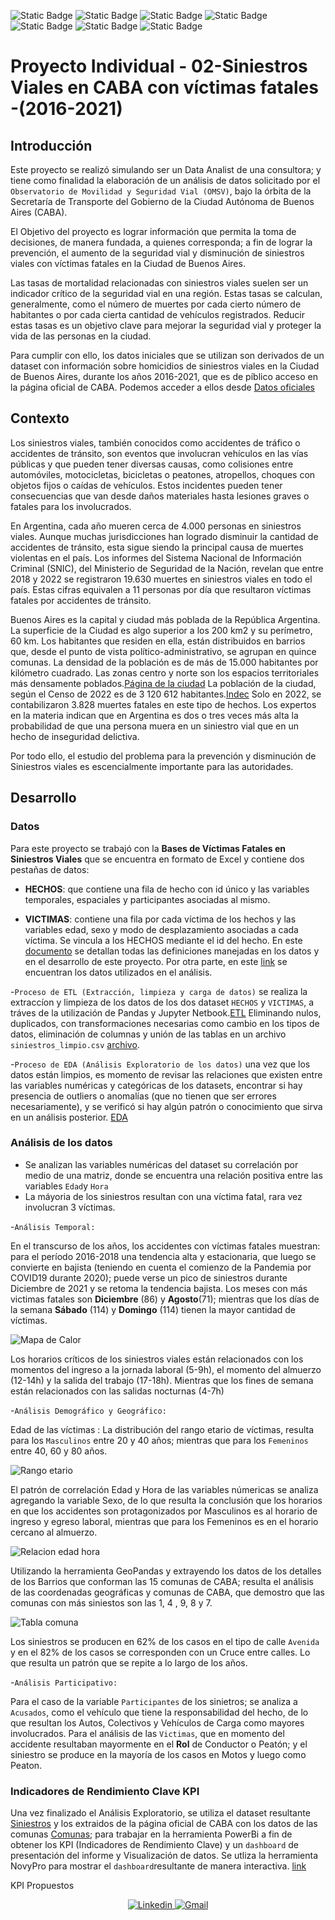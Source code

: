 
![Static Badge](https://img.shields.io/badge/PowerBI-gray?style=flat&logo=powerbi)
![Static Badge](https://img.shields.io/badge/Python-gray?style=flat&logo=python)
![Static Badge](https://img.shields.io/badge/-Pandas-gray?style=flat&logo=pandas)
![Static Badge](https://img.shields.io/badge/-Matplotlib-gray?style=flat&logo=matplotlib)
![Static Badge](https://img.shields.io/badge/-Seaborn-gray?style=flat&logo=seaborn)
![Static Badge](https://img.shields.io/badge/-Jupyter_Notebook-gray?style=flat&logo=jupyter)
![Static Badge](https://img.shields.io/badge/Visual_Studio_Code-gray?style=flat&logo=visual%20studio%20code&logoColor=white)

# **Proyecto Individual** - 02-Siniestros Viales en CABA con víctimas fatales -(2016-2021)
## **Introducción**

Este proyecto se realizó simulando ser un Data Analist de una consultora; y tiene como finalidad la elaboración de un análisis de datos solicitado por el `Observatorio de Movilidad y Seguridad Vial (OMSV)`, bajo la órbita de la Secretaría de Transporte del Gobierno de la Ciudad Autónoma de Buenos Aires (CABA).

El Objetivo del proyecto es lograr información que permita la toma de decisiones, de manera fundada, a quienes corresponda; a fin de lograr la prevención, el aumento de la seguridad vial y  disminución de siniestros viales con víctimas fatales en la Ciudad de Buenos Aires.

Las tasas de mortalidad relacionadas con siniestros viales suelen ser un indicador crítico de la seguridad vial en una región. Estas tasas se calculan, generalmente, como el número de muertes por cada cierto número de habitantes o por cada cierta cantidad de vehículos registrados. Reducir estas tasas es un objetivo clave para mejorar la seguridad vial y proteger la vida de las personas en la ciudad.

Para cumplir con ello, los datos iniciales que se utilizan son derivados de un dataset con información sobre homicidios de siniestros viales en la Ciudad de Buenos Aires, durante los años 2016-2021, que es de píblico acceso en la página oficial de CABA. 
Podemos acceder a ellos desde [Datos oficiales](https://data.buenosaires.gob.ar/dataset/victimas-siniestros-viales)

## **Contexto**

Los siniestros viales, también conocidos como accidentes de tráfico o accidentes de tránsito, son eventos que involucran vehículos en las vías públicas y que pueden tener diversas causas, como colisiones entre automóviles, motocicletas, bicicletas o peatones, atropellos, choques con objetos fijos o caídas de vehículos. Estos incidentes pueden tener consecuencias que van desde daños materiales hasta lesiones graves o fatales para los involucrados.

En Argentina, cada año mueren cerca de 4.000 personas en siniestros viales. Aunque muchas jurisdicciones han logrado disminuir la cantidad de accidentes de tránsito, esta sigue siendo la principal causa de muertes violentas en el país. Los informes del Sistema Nacional de Información Criminal (SNIC), del Ministerio de Seguridad de la Nación, revelan que entre 2018 y 2022 se registraron 19.630 muertes en siniestros viales en todo el país. Estas cifras equivalen a 11 personas por día que resultaron víctimas fatales por accidentes de tránsito.

Buenos Aires es la capital y ciudad más poblada de la República Argentina. La superficie de la Ciudad es algo superior a los 200 km2 y su perímetro, 60 km.  Los habitantes que residen en ella, están distribuidos en barrios que, desde el punto de vista político-administrativo, se agrupan en quince comunas. La densidad de la población es de más de 15.000 habitantes por kilómetro cuadrado. Las zonas centro y norte son los espacios territoriales más densamente poblados.[Página de la ciudad](https://buenosaires.gob.ar/laciudad/ciudad#:~:text=La%20densidad%20de%20la%20poblaci%C3%B3n,espacios%20territoriales%20m%C3%A1s%20densamente%20poblados.)
La población de la ciudad, según el Censo de 2022 es de 3 120 612 habitantes.[Indec](https://www.indec.gob.ar/ftp/cuadros/poblacion/cnphv2022_resultados_provisionales.pdf)
Solo en 2022, se contabilizaron 3.828 muertes fatales en este tipo de hechos. Los expertos en la materia indican que en Argentina es dos o tres veces más alta la probabilidad de que una persona muera en un siniestro vial que en un hecho de inseguridad delictiva.

 Por todo ello, el estudio del problema para la prevención y disminución de Siniestros viales es escencialmente importante para las autoridades.

## **Desarrollo**

### Datos

Para este proyecto se trabajó con la **Bases de Víctimas Fatales en Siniestros Viales** que se encuentra en formato de Excel y contiene dos pestañas de datos:

 * **HECHOS**: que contiene una fila de hecho con id único y las variables temporales, espaciales y participantes asociadas al mismo.

 * **VICTIMAS**: contiene una fila por cada víctima de los hechos y las variables edad, sexo y modo de desplazamiento asociadas a cada víctima. Se vincula a los HECHOS mediante el id del hecho.
En este [documento](NOTAS_HOMICIDIOS_SINIESTRO_VIAL.pdf) se detallan todas las definiciones manejadas en los datos y en el desarrollo de este proyecto. Por otra parte, en este [link](https://data.buenosaires.gob.ar/dataset/victimas-siniestros-viales) se encuentran los datos utilizados en el análisis.


-`Proceso de ETL (Extracción, limpieza y carga de datos)` se realiza la extraccíon y limpieza de los datos de los dos dataset `HECHOS` y `VICTIMAS`, a tráves de la utilización de Pandas y Jupyter Netbook.[ETL](ETL.ipnyb) Eliminando nulos, duplicados, con transformaciones necesarias como cambio en los tipos de datos, eliminación de columnas y unión de las tablas en un archivo `siniestros_limpio.csv` [archivo](data/siniestos_limpio.csv).

-`Proceso de EDA (Análisis Exploratorio de los datos)` una vez que los datos están limpios, es momento de revisar las relaciones que existen entre las variables numéricas y categóricas de los datasets, encontrar si hay presencia de outliers o anomalías (que no tienen que ser errores necesariamente), y se verificó si hay algún patrón o conocimiento que sirva en un análisis posterior. [EDA](EDA.ipnyb)

### Análisis de los datos

- Se analizan las variables numéricas del dataset su correlación por medio de una matriz, donde se encuentra una relación positiva entre las variables `Edad`y `Hora`
- La máyoria de los siniestros resultan con una víctima fatal, rara vez involucran 3 víctimas.
  
-`Análisis Temporal:` 

En el transcurso de los años, los accidentes con víctimas fatales muestran: para el período 2016-2018 una tendencia alta y estacionaria, que luego se convierte en bajista (teniendo en cuenta el comienzo de la Pandemia por COVID19 durante 2020); puede verse un pico de siniestros durante Diciembre de 2021 y se retoma la tendencia bajista.
Los meses con más victimas fatales son **Diciembre** (86) y **Agosto**(71); mientras que los días de la semana **Sábado** (114) y **Domingo** (114) tienen la mayor cantidad de víctimas.


![Mapa de Calor](/images/image.png)

Los horarios críticos de los siniestros viales están relacionados con los momentos del ingreso a la jornada laboral (5-9h), el momento del almuerzo (12-14h) y la salida del trabajo (17-18h). Mientras que los fines de semana están relacionados con las salidas nocturnas (4-7h)

-`Análisis Demográfico y Geográfico:`

Edad de las víctimas : La distribución del rango etario de víctimas, resulta para los `Masculinos` entre 20 y 40 años; mientras que para los `Femeninos` entre 40, 60 y 80 años.

![Rango etario](/images/edad.png)

El patrón de correlación Edad y Hora de las variables númericas se analiza agregando la variable Sexo, de lo que resulta la conclusión que los horarios en que los accidentes son protagonizados por Masculinos es al horario de ingreso y egreso laboral, mientras que para los Femeninos es en el horario cercano al almuerzo.

![Relacion edad hora](/images/relacionedadhora.png)

Utilizando la herramienta GeoPandas y extrayendo los datos de los detalles de los Barrios que conforman las 15 comunas de CABA; resulta el análisis de las coordenadas geográficas y comunas de CABA, que demostro que las comunas con más siniestos son las 1, 4 , 9, 8 y 7. 

![Tabla comuna](/images/tablacomuna.PNG)

Los siniestros se producen en 62% de los casos en el tipo de calle `Avenida` y en el 82% de los casos se corresponden con un Cruce entre calles. Lo que resulta un patrón que se repite a lo largo de los años.

-`Análisis Participativo:`

Para el caso de la variable `Participantes` de los sinietros; se analiza a `Acusados`, como el vehículo que tiene la responsabilidad del hecho, de lo que resultan los Autos, Colectivos y Vehículos de Carga como mayores involucrados. Para el análisis de las `Victimas`, que en momento del accidente resultaban mayormente en el **Rol** de Conductor o Peatón; y el siniestro se produce en la mayoría de los casos en Motos y luego como Peaton.

### Indicadores de Rendimiento Clave KPI

Una vez finalizado el Análisis Exploratorio, se utiliza el dataset resultante [Siniestros](data/siniestos_limpio.csv) y los extraidos de la página oficial de CABA con los datos de las comunas [Comunas](data/comunas.xlsx); para trabajar en la herramienta PowerBi a fin de obtener los KPI (Indicadores de Rendimiento Clave) y un `dashboard` de presentación del informe y Visualización de datos.
Se utliza la herramienta NovyPro para mostrar el `dashboard`resultante de manera interactiva. [link]()

KPI Propuestos


<div align="center">
  <a href='https://www.linkedin.com/in/jimena-fioni/'>
    <img src="https://img.shields.io/badge/LinkedIn-0077B5?style=for-the-badge&logo=linkedin&logoColor=white"alt="Linkedin"/>
  </a>
  <a href='mailto:jimenafioni@gmail.com'>
    <img src="https://img.shields.io/badge/Gmail-D14836?style=for-the-badge&logo=gmail&logoColor=white" alt="Gmail"/>
  </a>
</div>
